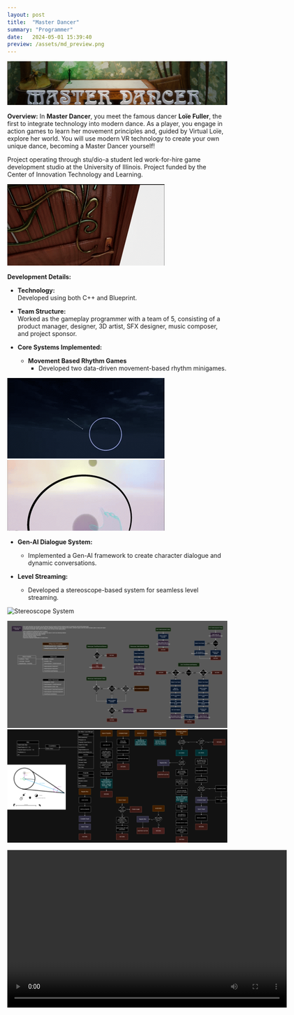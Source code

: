 ```yaml
---
layout: post
title:  "Master Dancer"
summary: "Programmer"
date:   2024-05-01 15:39:40
preview: /assets/md_preview.png
---
```


![Title Image](/assets/MD_TitleCard.png)

**Overview:**
In **Master Dancer**, you meet the famous dancer **Loïe Fuller**, the first to integrate technology into modern dance. As a player, you engage in action games to learn her movement principles and, guided by Virtual Loïe, explore her world. You will use modern VR technology to create your own unique dance, becoming a Master Dancer yourself!

Project operating through stu/dio-a student led work-for-hire game development studio at the University of Illinois. Project funded by the Center of Innovation Technology and Learning.

![Rhythm Minigame System](/assets/md_gif3.gif)

**Development Details:**
- **Technology:**  
   Developed using both C++ and Blueprint.

- **Team Structure:**  
   Worked as the gameplay programmer with a team of 5, consisting of a product manager, designer, 3D artist, SFX designer, music composer, and project sponsor.

- **Core Systems Implemented:**
   - **Movement Based Rhythm Games**
      - Developed two data-driven movement-based rhythm minigames.

![Starmaker Minigame System](/assets/md_gif4.gif)
![Rhythm Minigame System](/assets/md_gif.gif)

   - **Gen-AI Dialogue System:**  
      - Implemented a Gen-AI framework to create character dialogue and dynamic conversations.

- **Level Streaming:**  
   - Developed a stereoscope-based system for seamless level streaming.
   
![Stereoscope System](/assets/md_gif2.gif)

![Stereoscope System](/assets/StereoscopeSystem.png)
![Starmaker System](/assets/StarmakerSystem.png)

<video width="640" height="360" controls>
  <source src="/assets/MD Demo.mp4" type="video/mp4">
  Your browser does not support the video tag.
</video>

